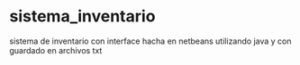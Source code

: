 # sistema_inventario
sistema de inventario con interface hacha en netbeans utilizando java y con guardado en archivos txt
